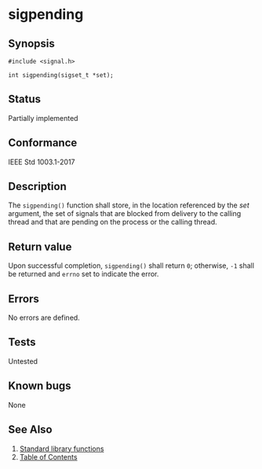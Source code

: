 # sigpending

## Synopsis

`#include <signal.h>`

`int sigpending(sigset_t *set);`

## Status

Partially implemented

## Conformance

IEEE Std 1003.1-2017

## Description

The `sigpending()` function shall store, in the location referenced by the _set_ argument, the set of signals that are
blocked from delivery to the calling thread and that are pending on the process or the calling thread.

## Return value

Upon successful completion, `sigpending()` shall return `0`; otherwise, `-1` shall be returned and `errno` set to
indicate the error.

## Errors

No errors are defined.

## Tests

Untested

## Known bugs

None

## See Also

1. [Standard library functions](../README.md)
2. [Table of Contents](../../../README.md)

